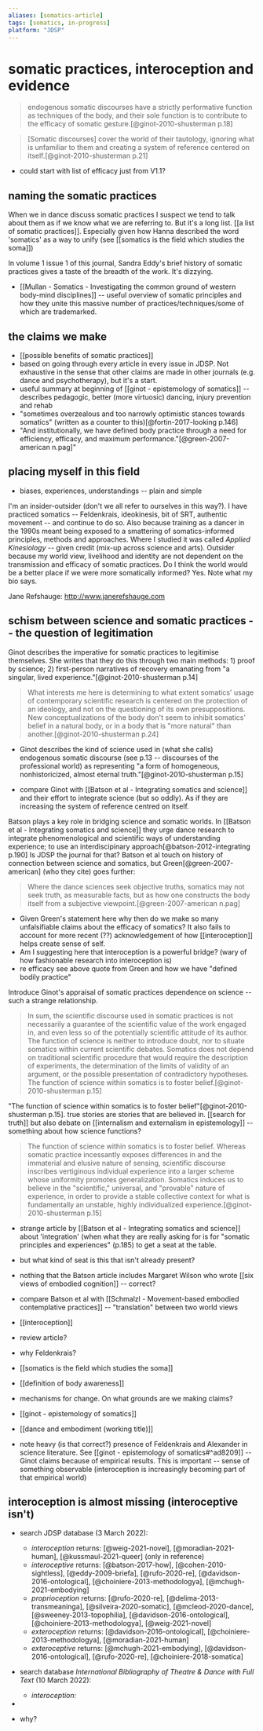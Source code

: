 ```yaml
---
aliases: [somatics-article]
tags: [somatics, in-progress]
platform: "JDSP"
---
```


# somatic practices, interoception and evidence

> endogenous somatic discourses have a strictly performative function as techniques of the body, and their sole function is to contribute to the efficacy of somatic gesture.[@ginot-2010-shusterman p.18]

> [Somatic discourses] cover the world of their tautology, ignoring what is unfamiliar to them and creating a system of reference centered on itself.[@ginot-2010-shusterman p.21]


 



- could start with list of efficacy just from V1.1? 

## naming the somatic practices

When we in dance discuss somatic practices I suspect we tend to talk about them as if we know what we are referring to. But it's a long list. [[a list of somatic practices]]. Especially given how Hanna described the word 'somatics' as a way to unify (see [[somatics is the field which studies the soma]])

In volume 1 issue 1 of this journal, Sandra Eddy's brief history of somatic practices gives a taste of the breadth of the work. It's dizzying.
- [[Mullan - Somatics - Investigating the common ground of western body-mind disciplines]] -- useful overview of somatic principles and how they unite this massive number of practices/techniques/some of which are trademarked.

## the claims we make

- [[possible benefits of somatic practices]]
- based on going through every article in every issue in JDSP. Not exhaustive in the sense that other claims are made in other journals (e.g. dance and psychotherapy), but it's a start.
- useful summary at beginning of [[ginot - epistemology of somatics]] -- describes pedagogic, better (more virtuosic) dancing, injury prevention and rehab
- "sometimes overzealous and too narrowly optimistic stances towards somatics" (written as a counter to this)[@fortin-2017-looking p.146]
- "And institutionally, we have defined body practice through a need for efficiency, efficacy, and maximum performance."[@green-2007-american n.pag]"

## placing myself in this field

- biases, experiences, understandings -- plain and simple

I'm an insider-outsider (don't we all refer to ourselves in this way?). I have practiced somatics -- Feldenkrais, ideokinesis, bit of SRT, authentic movement -- and continue to do so. Also because training as a dancer in the 1990s meant being exposed to a smattering of somatics-informed principles, methods and approaches. Where I studied it was called _Applied Kinesiology_ -- given credit (mix-up across science and arts). Outsider because my world view, livelihood and identity are not dependent on the transmission and efficacy of somatic practices. Do I think the world would be a better place if we were more somatically informed? Yes. Note what my bio says.

Jane Refshauge: http://www.janerefshauge.com

## schism between science and somatic practices -- the question of legitimation

Ginot describes the imperative for somatic practices to legitimise themselves. She writes that they do this through two main methods: 1) proof by science; 2) first-person narratives of recovery emanating from "a singular, lived experience."[@ginot-2010-shusterman p.14]

> What interests me here is determining to what extent somatics' usage of contemporary scientific research is centered on the protection of an ideology, and not on the questioning of its own presuppositions. New conceptualizations of the body don't seem to inhibit somatics' belief in a natural body, or in a body that is "more natural" than another.[@ginot-2010-shusterman p.24]

- Ginot describes the kind of science used in (what she calls) endogenous somatic discourse (see p.13 -- discourses of the professional world) as representing "a form of homogeneous, nonhistoricized, almost eternal truth."[@ginot-2010-shusterman p.15]

- compare Ginot with [[Batson et al - Integrating somatics and science]] and their effort to integrate science (but so oddly). As if they are increasing the system of reference centred on itself.

Batson plays a key role in bridging science and somatic worlds. In [[Batson et al - Integrating somatics and science]] they urge dance research to integrate phenomenological and scientific ways of understanding experience; to use an interdiscipinary approach[@batson-2012-integrating p.190] Is JDSP the journal for that? Batson et al touch on history of connection between science and somatics, but Green[@green-2007-american] (who they cite) goes further:

> Where the dance sciences seek objective truths, somatics may not seek truth, as measurable facts, but as how one constructs the body itself from a subjective viewpoint.[@green-2007-american n.pag]

- Given Green's statement here why then do we make so many unfalsifiable claims about the efficacy of somatics? It also fails to account for more recent (??) acknowledgement of how [[interoception]] helps create sense of self. 
- Am I suggesting here that interoception is a powerful bridge? (wary of how fashionable research into interoception is)
- re efficacy see above quote from Green and how we have "defined bodily practice"

Introduce Ginot's appraisal of somatic practices dependence on science -- such a strange relationship.

>  In sum, the scientific discourse used in somatic practices is not necessarily a guarantee of the scientific value of the work engaged in, and even less so of the potentially scientific attitude of its author. The function of science is neither to introduce doubt, nor to situate somatics within current scientific debates. Somatics does not depend on traditional scientific procedure that would require the description of experiments, the determination of the limits of validity of an argument, or the possible presentation of contradictory hypotheses. The function of science within somatics is to foster belief.[@ginot-2010-shusterman p.15]

"The function of science within somatics is to foster belief"[@ginot-2010-shusterman p.15]. true stories are stories that are believed in. [[search for truth]] but also debate on [[internalism and externalism in epistemology]] -- something about how science functions? 

> The function of science within somatics is to foster belief. Whereas somatic practice incessantly exposes differences in and the immaterial and elusive nature of sensing, scientific discourse inscribes vertiginous individual experience into a larger scheme whose uniformity promotes generalization. Somatics induces us to believe in the "scientific," universal, and "provable" nature of experience, in order to provide a stable collective context for what is fundamentally an unstable, highly individualized experience.[@ginot-2010-shusterman p.15]



- strange article by [[Batson et al - Integrating somatics and science]] about 'integration' (when what they are really asking for is for "somatic principles and experiences" (p.185) to get a seat at the table.
- but what kind of seat is this that isn't already present? 
- nothing that the Batson article includes Margaret Wilson who wrote [[six views of embodied cognition]] -- correct?
- compare Batson et al with [[Schmalzl - Movement-based embodied contemplative practices]] -- "translation" between two world views

- [[interoception]]

- review article?
- why Feldenkrais? 
- [[somatics is the field which studies the soma]]
- [[definition of body awareness]]
- mechanisms for change. On what grounds are we making claims? 
- [[ginot - epistemology of somatics]]
- [[dance and embodiment (working title)]]

- note heavy (is that correct?) presence of Feldenkrais and Alexander in science literature. See [[ginot - epistemology of somatics#^ad8209]] -- Ginot claims because of empirical results. This is important -- sense of something observable (interoception is increasingly becoming part of that empirical world)

## interoception is almost missing (interoceptive isn't)

- search JDSP database (3 March 2022): 
	- _interoception_ returns: [@weig-2021-novel], [@moradian-2021-human], [@kussmaul-2021-queer] (only in reference)
	- _interoceptive_ returns: [@batson-2017-how], [@cohen-2010-sightless], [@eddy-2009-briefa], [@rufo-2020-re], [@davidson-2016-ontological], [@choiniere-2013-methodologya], [@mchugh-2021-embodying]
	- _proprioception_ returns: [@rufo-2020-re], [@delima-2013-transmeaninga], [@silveira-2020-somatic], [@mcleod-2020-dance], [@sweeney-2013-topophilia], [@davidson-2016-ontological], [@choiniere-2013-methodologya], [@weig-2021-novel]
	- _exteroception_ returns: [@davidson-2016-ontological], [@choiniere-2013-methodologya], [@moradian-2021-human]
	- _exteroceptive_ returns: [@mchugh-2021-embodying], [@davidson-2016-ontological], [@rufo-2020-re], [@choiniere-2018-somatica]

- search database _International Bibliography of Theatre & Dance with Full Text_ (10 March 2022):
	- _interoception:_
- 
- why?